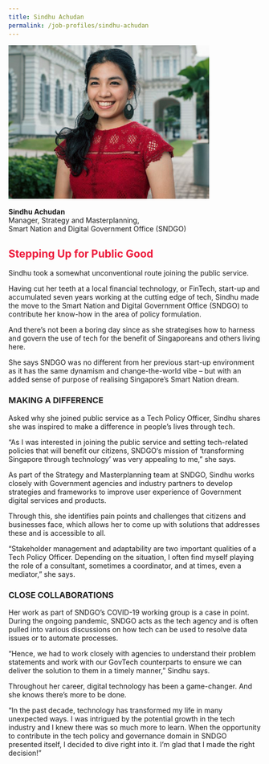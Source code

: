 ```yaml
---
title: Sindhu Achudan
permalink: /job-profiles/sindhu-achudan
---
```

<div class="content">
<p><img src="/images/sindhu-achudan-l.jpg" alt="Sindhu Achudan" style="width:400px;height:306px;" align="left">
<br clear="left"><br>
<strong>Sindhu Achudan	</strong><br>
	Manager, Strategy and Masterplanning,<br>
	Smart Nation and Digital Government Office (SNDGO)

<h2 style="color:#ed1a3b;">Stepping Up for Public Good</h2>

Sindhu took a somewhat unconventional route joining the public service.

Having cut her teeth at a local financial technology, or FinTech, start-up and accumulated seven years working at the cutting edge of tech, Sindhu made the move to the Smart Nation and Digital Government Office (SNDGO) to contribute her know-how in the area of policy formulation.

And there’s not been a boring day since as she strategises how to harness and govern the use of tech for the benefit of Singaporeans and others living here. 

She says SNDGO was no different from her previous start-up environment as it has the same dynamism and change-the-world vibe – but with an added sense of purpose of realising Singapore’s Smart Nation dream. 

<h3 style="color:#212121;">MAKING A DIFFERENCE</h3>

Asked why she joined public service as a Tech Policy Officer, Sindhu shares she was inspired to make a difference in people’s lives through tech. 

“As I was interested in joining the public service and setting tech-related policies that will benefit our citizens, SNDGO‘s mission of ‘transforming Singapore through technology’ was very appealing to me,” she says. 

As part of the Strategy and Masterplanning team at SNDGO, Sindhu works closely with Government agencies and industry partners to develop strategies and frameworks to improve user experience of Government digital services and products. 

Through this, she identifies pain points and challenges that citizens and businesses face, which allows her to come up with solutions that addresses these and is accessible to all. 

“Stakeholder management and adaptability are two important qualities of a Tech Policy Officer. Depending on the situation, I often find myself playing the role of a consultant, sometimes a coordinator, and at times, even a mediator,” she says.

<h3 style="color:#212121;">CLOSE COLLABORATIONS</h3>

Her work as part of SNDGO’s COVID-19 working group is a case in point. During the ongoing pandemic, SNDGO acts as the tech agency and is often pulled into various discussions on how tech can be used to resolve data issues or to automate processes.

“Hence, we had to work closely with agencies to understand their problem statements and work with our GovTech counterparts to ensure we can deliver the solution to them in a timely manner,” Sindhu says. 

Throughout her career, digital technology has been a game-changer. And she knows there’s more to be done. 

“In the past decade, technology has transformed my life in many unexpected ways. I was intrigued by the potential growth in the tech industry and I knew there was so much more to learn. When the opportunity to contribute in the tech policy and governance domain in SNDGO presented itself, I decided to dive right into it. I’m glad that I made the right decision!”